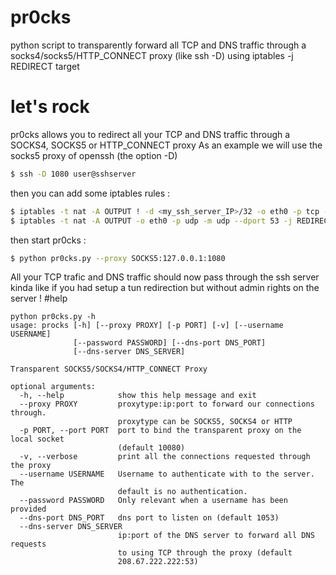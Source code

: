 # pr0cks
python script to transparently forward all TCP and DNS traffic through a socks4/socks5/HTTP_CONNECT proxy (like ssh -D) using iptables -j REDIRECT target

# let's rock
pr0cks allows you to redirect all your TCP and DNS traffic through a SOCKS4, SOCKS5 or HTTP_CONNECT proxy
As an example we will use the socks5 proxy of openssh (the option -D)
```bash
$ ssh -D 1080 user@sshserver
```
then you can add some iptables rules :
```bash
$ iptables -t nat -A OUTPUT ! -d <my_ssh_server_IP>/32 -o eth0 -p tcp -m tcp -j REDIRECT --to-ports 10080
$ iptables -t nat -A OUTPUT -o eth0 -p udp -m udp --dport 53 -j REDIRECT --to-ports 1053
```
then start pr0cks :
```bash
$ python pr0cks.py --proxy SOCKS5:127.0.0.1:1080
```
All your TCP trafic and DNS traffic should now pass through the ssh server kinda like if you had setup a tun redirection but without admin rights on the server !
#help
```text
python pr0cks.py -h
usage: procks [-h] [--proxy PROXY] [-p PORT] [-v] [--username USERNAME]
              [--password PASSWORD] [--dns-port DNS_PORT]
              [--dns-server DNS_SERVER]

Transparent SOCKS5/SOCKS4/HTTP_CONNECT Proxy

optional arguments:
  -h, --help            show this help message and exit
  --proxy PROXY         proxytype:ip:port to forward our connections through.
                        proxytype can be SOCKS5, SOCKS4 or HTTP
  -p PORT, --port PORT  port to bind the transparent proxy on the local socket
                        (default 10080)
  -v, --verbose         print all the connections requested through the proxy
  --username USERNAME   Username to authenticate with to the server. The
                        default is no authentication.
  --password PASSWORD   Only relevant when a username has been provided
  --dns-port DNS_PORT   dns port to listen on (default 1053)
  --dns-server DNS_SERVER
                        ip:port of the DNS server to forward all DNS requests
                        to using TCP through the proxy (default
                        208.67.222.222:53)
```
